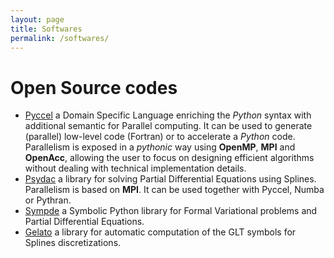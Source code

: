 ```yaml
---
layout: page
title: Softwares 
permalink: /softwares/
---
```


# Open Source codes

- [Pyccel](https://github.com/pyccel/pyccel)
a Domain Specific Language enriching the *Python* syntax with additional semantic for Parallel computing. It can be used to generate (parallel) low-level code (Fortran) or to accelerate a *Python* code. Parallelism is exposed in a *pythonic* way using **OpenMP**, **MPI** and **OpenAcc**, allowing the user to focus on designing efficient algorithms without dealing with technical implementation details.
- [Psydac](https://github.com/pyccel/psydac)
  a library for solving Partial Differential Equations using Splines. Parallelism is based on **MPI**. It can be used together with Pyccel, Numba or Pythran.
- [Sympde](https://github.com/pyccel/sympde)
a Symbolic Python library for Formal Variational problems and Partial Differential Equations.
- [Gelato](https://github.com/pyccel/GeLaTo)
a library for automatic computation of the GLT symbols for Splines discretizations.
